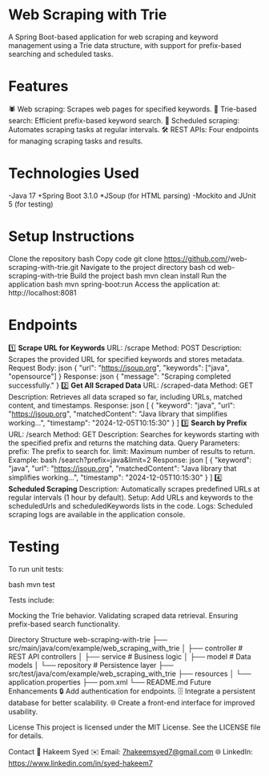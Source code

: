 
# **Web Scraping with Trie**
A Spring Boot-based application for web scraping and keyword management using a Trie data structure, with support for prefix-based searching and scheduled tasks.

# **Features**
🕷️ Web scraping: Scrapes web pages for specified keywords.
📂 Trie-based search: Efficient prefix-based keyword search.
📅 Scheduled scraping: Automates scraping tasks at regular intervals.
🛠️ REST APIs: Four endpoints for managing scraping tasks and results.
# **Technologies Used**
-Java 17
+Spring Boot 3.1.0
*JSoup (for HTML parsing)
-Mockito and JUnit 5 (for testing)

# **Setup Instructions**
Clone the repository
bash
Copy code
git clone https://github.com/<your-username>/web-scraping-with-trie.git
Navigate to the project directory
bash
cd web-scraping-with-trie
Build the project
bash
mvn clean install
Run the application
bash
mvn spring-boot:run
Access the application at: http://localhost:8081
# **Endpoints**
1️⃣ **Scrape URL for Keywords**
URL: /scrape
Method: POST
Description: Scrapes the provided URL for specified keywords and stores metadata.
Request Body:
json
{
  "url": "https://jsoup.org",
  "keywords": ["java", "opensource"]
}
Response:
json
{
  "message": "Scraping completed successfully."
}
2️⃣ **Get All Scraped Data**
URL: /scraped-data
Method: GET
Description: Retrieves all data scraped so far, including URLs, matched content, and timestamps.
Response:
json
[
  {
    "keyword": "java",
    "url": "https://jsoup.org",
    "matchedContent": "Java library that simplifies working...",
    "timestamp": "2024-12-05T10:15:30"
  }
]
3️⃣ **Search by Prefix**
URL: /search
Method: GET
Description: Searches for keywords starting with the specified prefix and returns the matching data.
Query Parameters:
prefix: The prefix to search for.
limit: Maximum number of results to return.
Example:
bash
/search?prefix=java&limit=2
Response:
json
[
  {
    "keyword": "java",
    "url": "https://jsoup.org",
    "matchedContent": "Java library that simplifies working...",
    "timestamp": "2024-12-05T10:15:30"
  }
]
4️⃣ **Scheduled Scraping**
Description: Automatically scrapes predefined URLs at regular intervals (1 hour by default).
Setup: Add URLs and keywords to the scheduledUrls and scheduledKeywords lists in the code.
Logs: Scheduled scraping logs are available in the application console.

# **Testing**
To run unit tests:

bash
mvn test

Tests include:

Mocking the Trie behavior.
Validating scraped data retrieval.
Ensuring prefix-based search functionality.

Directory Structure
web-scraping-with-trie
├── src/main/java/com/example/web_scraping_with_trie
│   ├── controller        # REST API controllers
│   ├── service           # Business logic
│   ├── model             # Data models
│   └── repository        # Persistence layer
├── src/test/java/com/example/web_scraping_with_trie
├── resources
│   └── application.properties
├── pom.xml
└── README.md
Future Enhancements
🔒 Add authentication for endpoints.
🗄️ Integrate a persistent database for better scalability.
🌐 Create a front-end interface for improved usability.

License
This project is licensed under the MIT License.
See the LICENSE file for details.

Contact
📧 Hakeem Syed
✉️ Email: 7hakeemsyed7@gmail.com
🌐 LinkedIn: https://www.linkedin.com/in/syed-hakeem7
